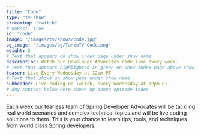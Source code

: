 ```yaml
---
title: "Code"
type: "tv-show"
streaming: "twitch"
# noPast: true
id: "code"
image: "/images/tv/shows/code.jpg"
og_image: "/images/og/TanzuTV-Code.png"
weight: 2
# Text that appears on show index page under show name
description: Watch our Developer Advocates code live every week.
# Text that appears highlighted in green on show index page above show name
teaser: Live Every Wednesday at 12pm PT
# Text that shows on show page under show name
subheader: Live coding on Twitch, every Wednesday at 12pm PT.
# Any content below here shows up above episode index
---
```


Each week our fearless team of Spring Developer Advocates will be tackling real world scenarios and complex technical topics and will be live coding solutions to them. This is your chance to learn tips, tools, and techniques from world class Spring developers.